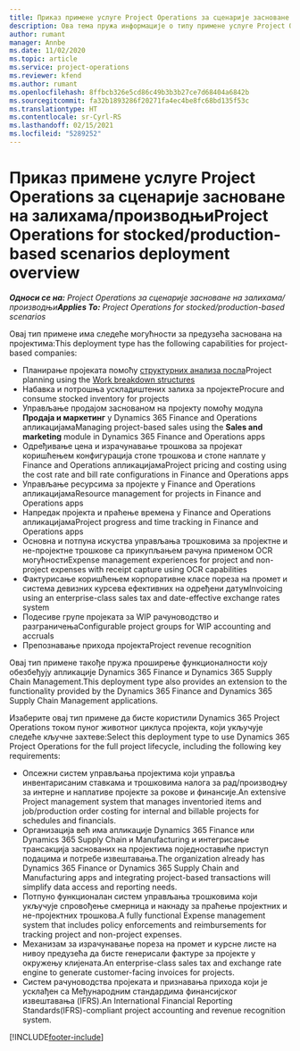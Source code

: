 ```yaml
---
title: Приказ примене услуге Project Operations за сценарије засноване на залихама/производњи
description: Ова тема пружа информације о типу примене услуге Project Operations за сценарије засноване на залихама/производњи.
author: rumant
manager: Annbe
ms.date: 11/02/2020
ms.topic: article
ms.service: project-operations
ms.reviewer: kfend
ms.author: rumant
ms.openlocfilehash: 8ffbcb326e5cd86c49b3b3b27ce7d68404a6842b
ms.sourcegitcommit: fa32b1893286f20271fa4ec4be8fc68bd135f53c
ms.translationtype: HT
ms.contentlocale: sr-Cyrl-RS
ms.lasthandoff: 02/15/2021
ms.locfileid: "5289252"
---
```

# <a name="project-operations-for-stockedproduction-based-scenarios-deployment-overview"></a><span data-ttu-id="95288-103">Приказ примене услуге Project Operations за сценарије засноване на залихама/производњи</span><span class="sxs-lookup"><span data-stu-id="95288-103">Project Operations for stocked/production-based scenarios deployment overview</span></span>

<span data-ttu-id="95288-104">_**Односи се на:** Project Operations за сценарије засноване на залихама/производњи_</span><span class="sxs-lookup"><span data-stu-id="95288-104">_**Applies To:** Project Operations for stocked/production-based scenarios_</span></span>


<span data-ttu-id="95288-105">Овај тип примене има следеће могућности за предузећа заснована на пројектима:</span><span class="sxs-lookup"><span data-stu-id="95288-105">This deployment type has the following capabilities for project-based companies:</span></span>

- <span data-ttu-id="95288-106">Планирање пројеката помоћу [структурних анализа посла](work-breakdown-structures.md)</span><span class="sxs-lookup"><span data-stu-id="95288-106">Project planning using the [Work breakdown structures](work-breakdown-structures.md)</span></span>
- <span data-ttu-id="95288-107">Набавка и потрошња ускладиштених залиха за пројекте</span><span class="sxs-lookup"><span data-stu-id="95288-107">Procure and consume stocked inventory for projects</span></span>
- <span data-ttu-id="95288-108">Управљање продајом заснованом на пројекту помоћу модула **Продаја и маркетинг** у Dynamics 365 Finance and Operations апликацијама</span><span class="sxs-lookup"><span data-stu-id="95288-108">Managing project-based sales using the **Sales and marketing** module in Dynamics 365 Finance and Operations apps</span></span>
- <span data-ttu-id="95288-109">Одређивање цена и израчунавање трошкова за пројекат коришћењем конфигурација стопе трошкова и стопе наплате у Finance and Operations апликацијама</span><span class="sxs-lookup"><span data-stu-id="95288-109">Project pricing and costing using the cost rate and bill rate configurations in Finance and Operations apps</span></span>
- <span data-ttu-id="95288-110">Управљање ресурсима за пројекте у Finance and Operations апликацијама</span><span class="sxs-lookup"><span data-stu-id="95288-110">Resource management for projects in Finance and Operations apps</span></span>
- <span data-ttu-id="95288-111">Напредак пројекта и праћење времена у Finance and Operations апликацијама</span><span class="sxs-lookup"><span data-stu-id="95288-111">Project progress and time tracking in Finance and Operations apps</span></span>
- <span data-ttu-id="95288-112">Основна и потпуна искуства управљања трошковима за пројектне и не-пројектне трошкове са прикупљањем рачуна применом OCR могућности</span><span class="sxs-lookup"><span data-stu-id="95288-112">Expense management experiences for project and non-project expenses with receipt capture using OCR capabilities</span></span>
- <span data-ttu-id="95288-113">Фактурисање коришћењем корпоративне класе пореза на промет и система девизних курсева ефективних на одређени датум</span><span class="sxs-lookup"><span data-stu-id="95288-113">Invoicing using an enterprise-class sales tax and date-effective exchange rates system</span></span>
- <span data-ttu-id="95288-114">Подесиве групе пројеката за WIP рачуноводство и разграничења</span><span class="sxs-lookup"><span data-stu-id="95288-114">Configurable project groups for WIP accounting and accruals</span></span>
- <span data-ttu-id="95288-115">Препознавање прихода пројекта</span><span class="sxs-lookup"><span data-stu-id="95288-115">Project revenue recognition</span></span>

<span data-ttu-id="95288-116">Овај тип примене такође пружа проширење функционалности коју обезбеђују апликације Dynamics 365 Finance и Dynamics 365 Supply Chain Management.</span><span class="sxs-lookup"><span data-stu-id="95288-116">This deployment type also provides an extension to the functionality provided by the Dynamics 365 Finance and Dynamics 365 Supply Chain Management applications.</span></span>

<span data-ttu-id="95288-117">Изаберите овај тип примене да бисте користили Dynamics 365 Project Operations током пуног животног циклуса пројекта, који укључује следеће кључне захтеве:</span><span class="sxs-lookup"><span data-stu-id="95288-117">Select this deployment type to use Dynamics 365 Project Operations for the full project lifecycle, including the following key requirements:</span></span>

- <span data-ttu-id="95288-118">Опсежни систем управљања пројектима који управља инвентарисаним ставкама и трошковима налога за рад/производњу за интерне и наплативе пројекте за рокове и финансије.</span><span class="sxs-lookup"><span data-stu-id="95288-118">An extensive Project management system that manages inventoried items and job/production order costing for internal and billable projects for schedules and financials.</span></span>
- <span data-ttu-id="95288-119">Организација већ има апликације Dynamics 365 Finance или Dynamics 365 Supply Chain и Manufacturing и интегрисање трансакција заснованих на пројектима поједноставиће приступ подацима и потребе извештавања.</span><span class="sxs-lookup"><span data-stu-id="95288-119">The organization already has Dynamics 365 Finance or Dynamics 365 Supply Chain and Manufacturing apps and integrating project-based transactions will simplify data access and reporting needs.</span></span>
- <span data-ttu-id="95288-120">Потпуно функционалан систем управљања трошковима који укључује спровођење смерница и накнаду за праћење пројектних и не-пројектних трошкова.</span><span class="sxs-lookup"><span data-stu-id="95288-120">A fully functional Expense management system that includes policy enforcements and reimbursements for tracking project and non-project expenses.</span></span>
- <span data-ttu-id="95288-121">Механизам за израчунавање пореза на промет и курсне листе на нивоу предузећа да бисте генерисали фактуре за пројекте у окружењу клијената.</span><span class="sxs-lookup"><span data-stu-id="95288-121">An enterprise-class sales tax and exchange rate engine to generate customer-facing invoices for projects.</span></span>
- <span data-ttu-id="95288-122">Систем рачуноводства пројеката и признавања прихода који је усклађен са Међународним стандардима финансијског извештавања (IFRS).</span><span class="sxs-lookup"><span data-stu-id="95288-122">An International Financial Reporting Standards(IFRS)-compliant project accounting and revenue recognition system.</span></span>



[!INCLUDE[footer-include](../includes/footer-banner.md)]